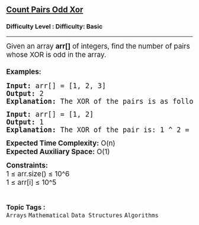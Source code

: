 <h2><a href="https://www.geeksforgeeks.org/problems/count-pairs-odd-xor0308/1?page=1&difficulty=Basic&status=unsolved,attempted&sortBy=accuracy">Count Pairs Odd Xor</a></h2><h3>Difficulty Level : Difficulty: Basic</h3><hr><div class="problems_problem_content__Xm_eO"><p><span style="font-size: 14pt;">Given an array <strong>arr[]</strong> of integers, find the number of pairs whose XOR is odd in the array.</span></p>
<h3><span style="font-size: 14pt;">Examples:</span></h3>
<pre><span style="font-size: 14pt;"><strong>Input:</strong> arr[] = [1, 2, 3]</span><br><span style="font-size: 14pt;"><strong>Output:</strong> 2</span><br><span style="font-size: 14pt;"><strong>Explanation: </strong></span><span style="font-size: 14pt;">The XOR of the pairs is as follows: </span><span style="font-size: 14pt;">1 ^ 2 = 3 (odd), </span><span style="font-size: 14pt;">1 ^ 3 = 2 (even), </span><span style="font-size: 14pt;">2 ^ 3 = 1 (odd), </span><span style="font-size: 14pt;">There are 2 pairs with odd XOR.</span></pre>
<pre><span style="font-size: 14pt;"><strong>Input:</strong> arr[] = [1, 2]</span><br><span style="font-size: 14pt;"><strong>Output:</strong> 1</span><br><span style="font-size: 14pt;"><strong>Explanation: </strong></span><span style="font-size: 14pt;">The XOR of the pair is: </span><span style="font-size: 14pt;">1 ^ 2 = 3 (odd), </span><span style="font-size: 14pt;">There is 1 pair with odd XOR.</span></pre>
<p><span style="font-size: 14pt;"><strong>Expected Time Complexity:</strong> O(n)</span><br><span style="font-size: 14pt;"><strong>Expected Auxiliary Space:</strong> O(1)</span></p>
<p><span style="font-size: 14pt;"><strong>Constraints:<br></strong></span><span style="font-size: 14pt;">1 ≤ arr.size() ≤ 10^6<br></span><span style="font-size: 14pt;">1 ≤ arr[i] ≤ 10^5</span></p></div><br><p><span style=font-size:18px><strong>Topic Tags : </strong><br><code>Arrays</code>&nbsp;<code>Mathematical</code>&nbsp;<code>Data Structures</code>&nbsp;<code>Algorithms</code>&nbsp;